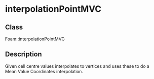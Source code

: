 # interpolationPointMVC 
## Class
Foam::interpolationPointMVC

## Description
Given cell centre values interpolates to vertices and uses these to
do a Mean Value Coordinates interpolation.

